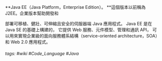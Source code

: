 **Java EE（Java Platform，Enterprise Edition）。
**這個版本以前稱為 J2EE。企業版本幫助開發和

部署可移植、健壯、可伸縮且安全的伺服器端 Java 應用程式。
Java EE 是在 Java SE 的基礎上構建的，
它提供 Web 服務、元件模型、管理和通訊 API，
可以用來實現企業級的面向服務體系結構（service-oriented architecture，SOA）
和 Web 2.0 應用程式。

###### tags: #wiki #Code_Language #Java 